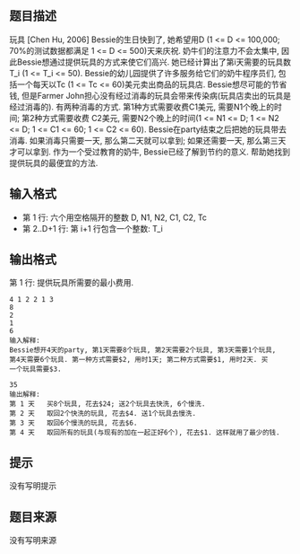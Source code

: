 


## 题目描述
玩具 [Chen Hu, 2006] Bessie的生日快到了, 她希望用D (1 <= D <= 100,000; 70%的测试数据都满足 1 <= D <= 500)天来庆祝. 奶牛们的注意力不会太集中, 因此Bessie想通过提供玩具的方式来使它们高兴. 她已经计算出了第i天需要的玩具数T_i (1 <= T_i <= 50). Bessie的幼儿园提供了许多服务给它们的奶牛程序员们, 包括一个每天以Tc (1 <= Tc <= 60)美元卖出商品的玩具店. Bessie想尽可能的节省钱, 但是Farmer John担心没有经过消毒的玩具会带来传染病(玩具店卖出的玩具是经过消毒的). 有两种消毒的方式. 第1种方式需要收费C1美元, 需要N1个晚上的时间; 第2种方式需要收费 C2美元, 需要N2个晚上的时间(1 <= N1 <= D; 1 <= N2 <= D; 1 <= C1 <= 60; 1 <= C2 <= 60). Bessie在party结束之后把她的玩具带去消毒. 如果消毒只需要一天, 那么第二天就可以拿到; 如果还需要一天, 那么第三天才可以拿到. 作为一个受过教育的奶牛, Bessie已经了解到节约的意义. 帮助她找到提供玩具的最便宜的方法. 
## 输入格式
* 第 1 行: 六个用空格隔开的整数 D, N1, N2, C1, C2, Tc 
* 第 2..D+1 行: 第 i+1 行包含一个整数: T_i 
## 输出格式
第 1 行: 提供玩具所需要的最小费用. 

```input1
4 1 2 2 1 3
8
2
1
6
输入解释:
Bessie想开4天的party, 第1天需要8个玩具, 第2天需要2个玩具, 第3天需要1个玩具,
第4天需要6个玩具. 第一种方式需要$2, 用时1天; 第二种方式需要$1, 用时2天. 买
一个玩具需要$3.

```
```output1
35
输出解释:
第 1 天   买8个玩具, 花去$24; 送2个玩具去快洗, 6个慢洗.
第 2 天   取回2个快洗的玩具, 花去$4. 送1个玩具去慢洗.
第 3 天   取回6个慢洗的玩具, 花去$6.
第 4 天   取回所有的玩具(与现有的加在一起正好6个), 花去$1. 这样就用了最少的钱.
```

## 提示
没有写明提示
## 题目来源
没有写明来源


